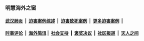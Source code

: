 
### 明慧海外之窗

####  [武汉肺炎](indexes/365.md?t=05191301) &nbsp;|&nbsp;  [迫害案例综述](indexes/328.md?t=05191301) &nbsp;|&nbsp; [迫害致死案例](indexes/277.md?t=05191301)  &nbsp;|&nbsp; [更多迫害案例](indexes/81.md?t=05191301)  &nbsp;|&nbsp; 
####  [时事评论](indexes/19.md?t=05191301) &nbsp;|&nbsp; [海外简讯](indexes/245.md?t=05191301)&nbsp;|&nbsp;  [社会支持](indexes/140.md?t=05191301) &nbsp;|&nbsp; [褒奖决议](indexes/282.md?t=05191301) &nbsp;|&nbsp; [社区报道](indexes/91.md?t=05191301)  &nbsp;|&nbsp; [天人之间](indexes/78.md?t=05191301) 

